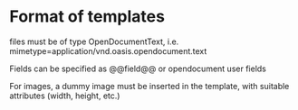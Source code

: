 # Format of templates #

files must be of type OpenDocumentText,
i.e. mimetype=application/vnd.oasis.opendocument.text

Fields can be specified as @@field@@ or opendocument user fields

For images, a dummy image must be inserted in the template,
with suitable attributes (width, height, etc.)
